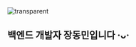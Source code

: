 <img src="https://capsule-render.vercel.app/api?type=transparent&fontColor=06f&text=When%20life%20gives%20you%20lemons,%20make%20lemonade%20(談笑自若)&height=60&fontSize=34" alt="transparent" />

## 백엔드 개발자 장동민입니다 ·ᴗ· 